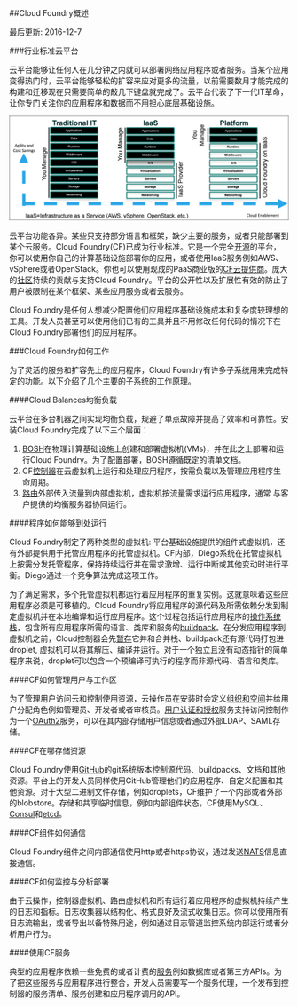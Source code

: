 <!--
Cloud Foundry Overview
Page last updated: December 7, 2016
-->
##Cloud Foundry概述

最后更新: 2016-12-7

<!--
###The Industry-Standard Cloud Platform
-->
###行业标准云平台

<!--
Cloud platforms let anyone deploy network apps or services and make them available to the world in a few minutes. When an app becomes popular, the cloud easily scales it to handle more traffic, replacing with a few keystrokes the build-out and migration efforts that once took months. Cloud platforms represent the next step in the evolution of IT, enabling you to focus exclusively on your applications and data without worrying about underlying infrastructure.
-->
云平台能够让任何人在几分钟之内就可以部署网络应用程序或者服务。当某个应用变得热门时，云平台能够轻松的扩容来应对更多的流量，以前需要数月才能完成的构建和迁移现在只需要简单的敲几下键盘就完成了。云平台代表了下一代IT革命，让你专门关注你的应用程序和数据而不用担心底层基础设施。

![power-of-platform](../images/cloud-foundry-concepts/power-of-platform.png)

<!--
Not all cloud platforms are created equal. Some have limited language and framework support, lack key app services, or restrict deployment to a single cloud. Cloud Foundry (CF) has become the industry standard. It is an [open source] platform that you can deploy to run your apps on your own computing infrastructure, or deploy on an IaaS like AWS, vSphere, or OpenStack. You can also use a PaaS deployed by a commercial [CF cloud provider]. A broad [community] contributes to and supports Cloud Foundry. The platform’s openness and extensibility prevent its users from being locked into a single framework, set of app services, or cloud.
-->
云平台功能各异。某些只支持部分语言和框架，缺少主要的服务，或者只能部署到某个云服务。Cloud Foundry(CF)已成为行业标准。它是一个完全[开源]的平台，你可以使用你自己的计算基础设施部署你的应用，或者使用IaaS服务例如AWS、vSphere或者OpenStack。你也可以使用现成的PaaS商业版的[CF云提供商]。庞大的[社区]持续的贡献与支持Cloud Foundry。平台的公开性以及扩展性有效的防止了用户被限制在某个框架、某些应用服务或者云服务。

<!--
Cloud Foundry is ideal for anyone interested in removing the cost and complexity of configuring infrastructure for their apps. Developers can deploy their apps to Cloud Foundry using their existing tools and with zero modification to their code.
-->
Cloud Foundry是任何人想减少配置他们应用程序基础设施成本和复杂度较理想的工具。开发人员甚至可以使用他们已有的工具并且不用修改任何代码的情况下在Cloud Foundry部署他们的应用程序。

<!--
###How Cloud Foundry Works
-->
###Cloud Foundry如何工作

<!--
To flexibly serve and scale apps online, Cloud Foundry has subsystems that perform specialized functions. Here’s how some of these main subsystems work.
-->
为了灵活的服务和扩容先上的应用程序，Cloud Foundry有许多子系统用来完成特定的功能。以下介绍了几个主要的子系统的工作原理。

<!--
####How the Cloud Balances Its Load
-->
####Cloud Balances均衡负载

<!--
Clouds balance their processing loads over multiple machines, optimizing for efficiency and resilience against point failure. A Cloud Foundry installation accomplishes this at three levels:
-->
云平台在多台机器之间实现均衡负载，规避了单点故障并提高了效率和可靠性。安装Cloud Foundry完成了以下三个层面：

<!--
1. [BOSH] creates and deploys virtual machines (VMs) on top of a physical computing infrastructure, and deploys and runs Cloud Foundry on top of this cloud. To configure the deployment, BOSH follows a manifest document.
2. The CF [Cloud Controller] runs the apps and other processes on the cloud’s VMs, balancing demand and managing app lifecycles.
3. The [router] routes incoming traffic from the world to the VMs that are running the apps that the traffic demands, usually working with a customer-provided load balancer.
-->
1. [BOSH]在物理计算基础设施上创建和部署虚拟机(VMs)，并在此之上部署和运行Cloud Foundry。为了配置部署，BOSH遵循既定的清单文档。
2. CF[控制器]在云虚拟机上运行和处理应用程序，按需负载以及管理应用程序生命周期。
3. [路由]外部传入流量到内部虚拟机，虚拟机按流量需求运行应用程序，通常
与客户提供的均衡服务器协同运行。

<!--
####How Apps Run Anywhere
-->
####程序如何能够到处运行

<!--
Cloud Foundry designates two types of VMs: the component VMs that constitute the platform’s infrastructure, and the host VMs that host apps for the outside world. Within CF, the Diego system distributes the hosted app load over all of the host VMs, and keeps it running and balanced through demand surges, outages, or other changes. Diego accomplishes this through an auction algorithm.
-->
Cloud Foundry制定了两种类型的虚拟机: 平台基础设施提供的组件式虚拟机，还有外部提供用于托管应用程序的托管虚拟机。CF内部，Diego系统在托管虚拟机上按需分发托管程序，保持持续运行并在需求激增、运行中断或其他变动时进行平衡。Diego通过一个竞争算法完成这项工作。

<!--
To meet demand, multiple host VMs run duplicate instances of the same app. This means that apps must be portable. Cloud Foundry distributes app source code to VMs with everything the VMs need to compile and run the apps locally. This includes the OS [stack] that the app runs on, and a [buildpack] containing all languages, libraries, and services that the app uses. Before sending an app to a VM, the Cloud Controller [stages] it for delivery by combining stack, buildpack, and source code into a droplet that the VM can unpack, compile, and run. For simple, standalone apps with no dynamic pointers, the droplet can contain a pre-compiled executable instead of source code, language, and libraries.
-->
为了满足需求，多个托管虚拟机都运行着应用程序的重复实例。这就意味着这些应用程序必须是可移植的。Cloud Foundry将应用程序的源代码及所需依赖分发到制定虚拟机并在本地编译和运行应用程序。这个过程包括运行应用程序的[操作系统栈]，包含所有应用程序所需的语言、类库和服务的[buildpack]。在分发应用程序到虚拟机之前，Cloud控制器会先[暂存]它并和合并栈、buildpack还有源代码打包进droplet, 虚拟机可以将其解压、编译并运行。对于一个独立且没有动态指针的简单程序来说，droplet可以包含一个预编译可执行的程序而非源代码、语言和类库。

<!--
####How CF Organizes Users and Workspaces
-->
####CF如何管理用户与工作区

<!--
To organize user access to the cloud and to control resource use, a cloud operator defines [Orgs and Spaces] within an installation and assigns Roles such as admin, developer, or auditor to each user. The [User Authentication and Authorization] (UAA) server supports access control as an [OAuth2] service, and can store user information internally or connect to external user stores through LDAP or SAML.
-->
为了管理用户访问云和控制使用资源，云操作员在安装时会定义[组织和空间]并给用户分配角色例如管理员、开发者或者审核员。[用户认证和授权](UAA)服务支持访问控制作为一个[OAuth2]服务，可以在其内部存储用户信息或者通过外部LDAP、SAML存储。

<!--
####Where CF Stores Resources
-->
####CF在哪存储资源

<!--
Cloud Foundry uses the git system on [GitHub] to version-control source code, buildpacks, documentation, and other resources. Developers on the platform also use GitHub for their own apps, custom configurations, and other resources. To store large binary files, such as droplets, CF maintains an internal or external blobstore. To store and share temporary information, such as internal component states, CF uses MySQL, [Consul], and [etcd].
-->
Cloud Foundry使用[GitHub]的git系统版本控制源代码、buildpacks、文档和其他资源。平台上的开发人员同样使用GitHub管理他们的应用程序、自定义配置和其他资源。对于大型二进制文件存储，例如droplets，CF维护了一个内部或者外部的blobstore。存储和共享临时信息，例如内部组件状态，CF使用MySQL、[Consul]和[etcd]。

<!--
####How CF Components Communicate
-->
####CF组件如何通信

<!--
Cloud Foundry components communicate with each other by posting messages internally using http and https protocols, and by sending [NATS] messages to each other directly.
-->
Cloud Foundry组件之间内部通信使用http或者https协议，通过发送[NATS]信息直接通信。

<!--
####How to Monitor and Analyze a CF Deployment
-->
####CF如何监控与分析部署

<!--
As the cloud operates, the Cloud Controller VM, router VM, and all VMs running apps continuously generate logs and metrics. The Loggregator system aggregates this information in a structured, usable form, the Firehose. You can use all of the output of the Firehose, or direct the output to specific uses, such as monitoring system internals or analyzing user behavior, by applying nozzles.
-->
由于云操作，控制器虚拟机、路由虚拟机和所有运行着应用程序的虚拟机持续产生的日志和指标。日志收集器以结构化、格式良好及流式收集日志。你可以使用所有日志流输出，或者导出以备特殊用途，例如通过日志管道监控系统内部运行或者分析用户行为。

<!--
####Using Services with CF
-->
####使用CF服务

<!--
Typical apps depend on free or metered [services] such as databases or third-party APIs. To incorporate these into an app, a developer writes a Service Broker, an API that publishes to the Cloud Controller the ability to list service offerings, provision the service, and enable apps to make calls out to it.
-->
典型的应用程序依赖一些免费的或者计费的[服务]例如数据库或者第三方APIs。为了把这些服务与应用程序进行整合，开发人员需要写一个服务代理，一个发布到控制器的服务清单、服务创建和应用程序调用的API。

[开源]: https://github.com/cloudfoundry
[CF云提供商]: https://www.cloudfoundry.org/learn/certified-providers/
[社区]: https://www.cloudfoundry.org/community/
[BOSH]: http://bosh.io/
[控制器]: http://docs.cloudfoundry.org/concepts/architecture/cloud-controller.html
[路由]: http://docs.cloudfoundry.org/concepts/architecture/router.html
[操作系统栈]: http://docs.cloudfoundry.org/devguide/deploy-apps/stacks.html
[buildpack]: http://docs.cloudfoundry.org/buildpacks/
[暂存]: http://docs.cloudfoundry.org/concepts/how-applications-are-staged.html
[组织和空间]: http://docs.cloudfoundry.org/concepts/roles.html
[用户认证和授权]: http://docs.cloudfoundry.org/concepts/architecture/uaa.html
[OAuth2]: http://oauth.io/
[GitHub]: http://github.org/
[Consul]: https://github.com/hashicorp/consul
[etcd]: https://github.com/coreos/etcd
[NATS]: http://docs.cloudfoundry.org/concepts/architecture/messaging-nats.html
[服务]: http://docs.cloudfoundry.org/services/overview.html
